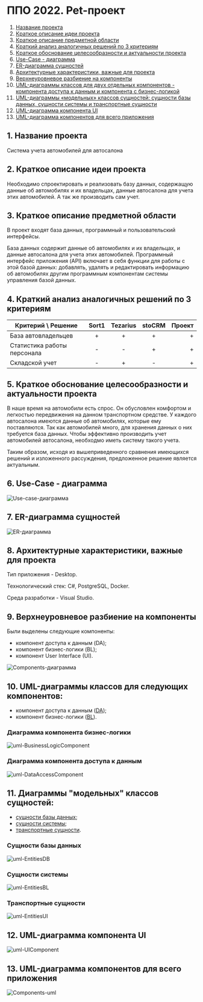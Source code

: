 # ППО 2022. Pet-проект

<!-- vscode-markdown-toc -->
1. [ Название проекта](#)
2. [ Краткое описание идеи проекта](#2)
3. [ Краткое описание предметной области](#3)
4. [Краткий анализ аналогичных решений по 3 критериям](#4)
5. [Краткое обоснование целесообразности и актуальности проекта](#5)
6. [Use-Case - диаграмма](#Use-Case)
7. [ER-диаграмма сущностей](#ER)
8. [Архитектурные характеристики, важные для проекта](#8)
9. [Верхнеуровневое разбиение на компоненты](#9)
10. [UML-диаграммы классов для двух отдельных компонентов - компонента доступа к данным и компонента с бизнес-логикой](#10)
11. [UML-диаграммы «модельных» классов сущностей: сущности базы данных, сущности системы и транспортные сущности](#11)
12. [UML-диаграмма компонента UI](#12)
13. [UML-диаграмма компонентов для всего приложения](#13)

<!-- vscode-markdown-toc-config
	numbering=true
	autoSave=true
	/vscode-markdown-toc-config -->
<!-- /vscode-markdown-toc -->

##  1. <a name=''></a> Название проекта

Система учета автомобилей для автосалона

##  2. <a name='2'></a> Краткое описание идеи проекта

Необходимо спроектировать и реализовать базу данных, содержащую данные об автомобилях и их владельцах, данные автосалона для учета этих автомобилей. А так же производить сам учет.

##  3. <a name='3'></a> Краткое описание предметной области

В проект входят база данных, программный и пользовательский интерфейсы.

База данных содержит данные об автомобилях и их
 владельцах, и данные автосалона для учета этих автомобилей. Программный
интерфейс приложения (API) включает в себя функции для работы с этой базой данных: добавлять, удалять и
редактировать информацию об автомобилях другим программным компонентам системы управления базой данных.


##  4. <a name='4'></a> Краткий анализ аналогичных решений по 3 критериям

| Критерий \ Решение | Sort1 | Tezarius | stoCRM | Проект|
|----------------|:---------:|:---------:| :---------:|----------------:|
| База автовладельцев | + |+ | + | + |
| Статистика работы персонала | - | - |+ | + |
| Складской учет | - | + |- | + |

##  5. <a name='5'></a> Краткое обоснование целесообразности и актуальности проекта

В наше время на автомобили есть спрос. Он обусловлен комфортом и легкостью передвижения на данном транспортном средстве.
У каждого автосалона имеются данные об автомобилях, которые ему поставляются.
Так как автомобилей много, для хранения данных о них требуется база данных. Чтобы эффективно производить учет автомобилей автосалона, необходмо иметь систему такого учета. 

Таким образом, исходя из вышеприведенного сравнения имеющихся решений и изложенного рассуждения, предложенное решение является актуальным. 

##  6. <a name='Use-Case'></a> Use-Case - диаграмма

![Use-case-диаграмма](./docs/img/Use-case-diagram.svg)

##  7. <a name='ER'></a> ER-диаграмма сущностей

![ER-диаграмма](./docs/img/ER-diagram-Ch.svg)

##  8. <a name='8'></a> Архитектурные характеристики, важные для проекта

Тип приложения - Desktop.

Технологический стек: C#, PostgreSQL, Docker.

Среда разработки - Visual Studio.

## 9. <a name='9'></a> Верхнеуровневое разбиение на компоненты

Были выделены следующие компоненты:
* компонент доступа к данным (DA);
* компонент бизнес-логики (BL);
* компонент User Interface (UI).

![Components-диаграмма](./docs/img/Components.svg)

## 10. <a name='10'></a> UML-диаграммы классов для следующих компонентов:
* компонент доступа к данным ([DA](#диаграмма-кoмпонента-доступа-к-данным));
* компонент бизнес-логики ([BL](#диаграмма-кoмпонента-бизнес-логики)).

### Диаграмма кoмпонента бизнес-логики
![uml-BusinessLogicComponent](./docs/img/BLComponent.svg)

### Диаграмма кoмпонента доступа к данным
![uml-DataAccessComponent](./docs/img/DAComponent.svg)

## 11. <a name='11'></a> Диаграммы "модельных" классов сущностей:

* [сущности базы данных](#сущности-базы-данных);
* [сущности системы](#сущности-системы);
* [транспортные сущности](#транспортные-сущности).

### Сущности базы данных
![uml-EntitiesDB](./docs/img/EntitiesDB.svg)

### Сущности системы
![uml-EntitiesBL](./docs/img/EntitiesBL.svg)

### Транспортные сущности
![uml-EntitiesUI](./docs/img/EntitiesUI.svg)

## 12. <a name='12'></a> UML-диаграмма компонента UI
![uml-UIComponent](./docs/img/UIComponent.svg)

## 13. <a name='13'></a> UML-диаграмма компонентов для всего приложения
![Components-uml](./docs/img/ComponentsUML.svg)
